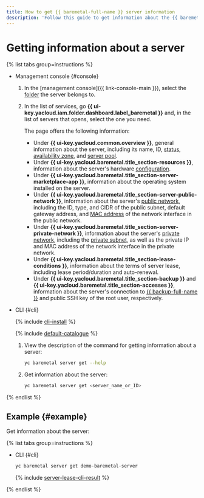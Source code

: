 ```yaml
---
title: How to get {{ baremetal-full-name }} server information
description: 'Follow this guide to get information about the {{ baremetal-full-name }} server settings: server configuration, network settings, operating system, and other data.'
---
```


# Getting information about a server

{% list tabs group=instructions %}

- Management console {#console}

  1. In the [management console]({{ link-console-main }}), select the [folder](../../../resource-manager/concepts/resources-hierarchy.md#folder) the server belongs to.
  1. In the list of services, go **{{ ui-key.yacloud.iam.folder.dashboard.label_baremetal }}** and, in the list of servers that opens, select the one you need.

      The page offers the following information:

      * Under **{{ ui-key.yacloud.common.overview }}**, general information about the server, including its name, ID, [status](../../concepts/servers.md#server-status), [availability zone](../../../overview/concepts/geo-scope.md), and [server pool](../../concepts/servers.md#server-pools).
      * Under **{{ ui-key.yacloud.baremetal.title_section-resources }}**, information about the server's hardware [configuration](../../concepts/server-configurations.md).
      * Under **{{ ui-key.yacloud.baremetal.title_section-server-marketplace-app }}**, information about the operating system installed on the server.
      * Under **{{ ui-key.yacloud.baremetal.title_section-server-public-network }}**, information about the server's [public network](../../concepts/network.md#public-network), including the ID, type, and CIDR of the public subnet, default gateway address, and [MAC address](https://en.wikipedia.org/wiki/MAC_address) of the network interface in the public network.
      * Under **{{ ui-key.yacloud.baremetal.title_section-server-private-network }}**, information about the server's [private network](../../concepts/network.md#private-network), including the [private subnet](../../concepts/network.md#private-subnet), as well as the private IP and MAC address of the network interface in the private network.
      * Under **{{ ui-key.yacloud.baremetal.title_section-lease-conditions }}**, information about the terms of server lease, including lease period/duration and auto-renewal.
      * Under **{{ ui-key.yacloud.baremetal.title_section-backup }}** and **{{ ui-key.yacloud.baremetal.title_section-accesses }}**, information about the server's connection to [{{ backup-full-name }}](../../../backup/index.yaml) and public SSH key of the root user, respectively.

- CLI {#cli}

   {% include [cli-install](../../../_includes/cli-install.md) %}

   {% include [default-catalogue](../../../_includes/default-catalogue.md) %}

   1. View the description of the command for getting information about a server:

      ```bash
      yc baremetal server get --help
      ```

   1. Get information about the server:

      ```bash
      yc baremetal server get <server_name_or_ID>
      ```

{% endlist %}

## Example {#example}

Get information about the server:

 {% list tabs group=instructions %}

 - CLI {#cli}

   ```bash
   yc baremetal server get demo-baremetal-server
   ```

   {% include [server-lease-cli-result](../../../_includes/baremetal/instruction-steps/server-lease-cli-result.md) %}

{% endlist %}